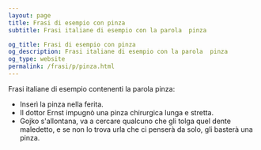 ```yaml
---
layout: page
title: Frasi di esempio con pinza 
subtitle: Frasi italiane di esempio con la parola  pinza

og_title: Frasi di esempio con pinza 
og_description: Frasi italiane di esempio con la parola  pinza
og_type: website
permalink: /frasi/p/pinza.html
---
```


Frasi italiane di esempio contenenti la parola pinza:


- Inserì la pinza nella ferita.
- Il dottor Ernst impugnò una pinza chirurgica lunga e stretta.
- Gojko s'allontana, va a cercare qualcuno che gli tolga quel dente maledetto, e se non lo trova urla che ci penserà da solo, gli basterà una pinza.
